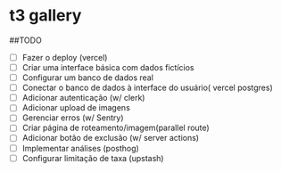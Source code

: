 # t3 gallery

##TODO

- [ ] Fazer o deploy (vercel)
- [ ] Criar uma interface básica com dados fictícios
- [ ] Configurar um banco de dados real
- [ ] Conectar o banco de dados à interface do usuário( vercel postgres)
- [ ] Adicionar autenticação (w/ clerk)
- [ ] Adicionar upload de imagens
- [ ] Gerenciar erros (w/ Sentry)
- [ ] Criar página de roteamento/imagem(parallel route)
- [ ] Adicionar botão de exclusão (w/ server actions)
- [ ] Implementar análises (posthog)
- [ ] Configurar limitação de taxa (upstash)
